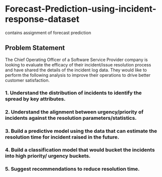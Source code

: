 # Forecast-Prediction-using-incident-response-dataset
contains assignment of forecast prediction

## Problem Statement
The Chief Operating Officer of a Software Service Provider company is looking to evaluate the efficacy of their incident/issue resolution process and have shared the details of the incident log data. They would like to perform the following analysis to improve their operations to drive better customer satisfaction. 
### 1.	Understand the distribution of incidents to identify the spread by key attributes. 
### 2.	Understand the alignment between urgency/priority of incidents against the resolution parameters/statistics. 
### 3.	Build a predictive model using the data that can estimate the resolution time for incident raised in the future.
### 4.	Build a classification model that would bucket the incidents into high priority/ urgency buckets. 
### 5.	Suggest recommendations to reduce resolution time.
